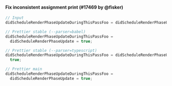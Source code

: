 #### Fix inconsistent assignment print (#17469 by @fisker)

<!-- prettier-ignore -->
```jsx
// Input
didScheduleRenderPhaseUpdateDuringThisPassFoo = didScheduleRenderPhaseUpdate = true

// Prettier stable (--parser=babel)
didScheduleRenderPhaseUpdateDuringThisPassFoo =
  didScheduleRenderPhaseUpdate = true;

// Prettier stable (--parser=typescript)
didScheduleRenderPhaseUpdateDuringThisPassFoo = didScheduleRenderPhaseUpdate =
  true;

// Prettier main
didScheduleRenderPhaseUpdateDuringThisPassFoo =
  didScheduleRenderPhaseUpdate = true;
```
